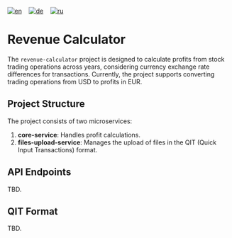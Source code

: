 [![en](https://img.shields.io/badge/lang-en-blue?style=flat-square)](https://github.com/ego4L/revenue-calculator/blob/master/README.md)
&nbsp;&nbsp;&nbsp;[![de](https://img.shields.io/badge/lang-de-red?style=flat-square)](https://github.com/ego4L/revenue-calculator/blob/master/README.de.md)
&nbsp;&nbsp;&nbsp;[![ru](https://img.shields.io/badge/lang-ru-yellow?style=flat-square)](https://github.com/ego4L/revenue-calculator/blob/master/README.ru.md)


# Revenue Calculator

The `revenue-calculator` project is designed to calculate profits from stock trading operations across years, considering currency exchange rate differences for transactions. Currently, the project supports converting trading operations from USD to profits in EUR.

## Project Structure

The project consists of two microservices:

1. **core-service**: Handles profit calculations.
2. **files-upload-service**: Manages the upload of files in the QIT (Quick Input Transactions) format.

## API Endpoints

TBD.

## QIT Format

TBD.
